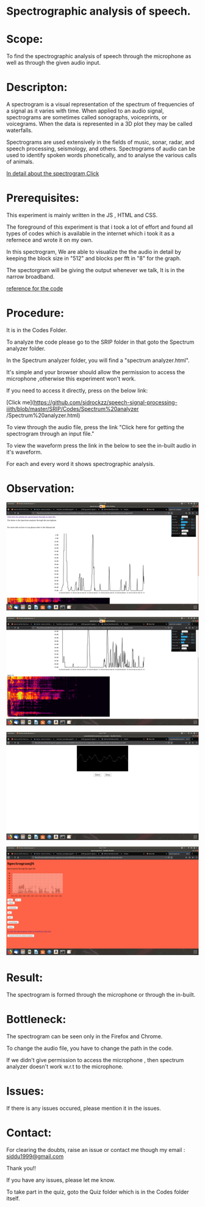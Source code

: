 # Spectrographic analysis of speech.

# Scope:
  To find the spectrographic analysis of speech through the microphone as well as through the given audio input.

# Descripton:

A spectrogram is a visual representation of the spectrum of frequencies of a signal as it varies with time. When applied to an audio signal, spectrograms are sometimes called sonographs, voiceprints, or voicegrams. When the data is represented in a 3D plot they may be called waterfalls.

Spectrograms are used extensively in the fields of music, sonar, radar, and speech processing, seismology, and others. Spectrograms of audio can be used to identify spoken words phonetically, and to analyse the various calls of animals. 

[In detail about the spectrogram,Click](https://en.wikipedia.org/wiki/Spectrogram)


# Prerequisites:

This experiment is mainly written in the JS , HTML and CSS.

The foreground of this experiment is that i took a lot of effort and found all types of codes which is available in the internet which i took it as a refernece and wrote it on my own.

In this spectrogram, We are able to visualize the the audio in detail by keeping the block size in "512" and blocks per fft in "8" for the graph.

The spectorgram will be giving the output whenever we talk, It is in the narrow broadband.

[reference for the code](https://developer.mozilla.org/en-US/docs/Web/API/Web_Audio_API/Visualizations_with_Web_Audio_API)

# Procedure:

 It is in the Codes Folder.

 To analyze the code please go to the SRIP folder in that goto the Spectrum analyzer folder.

 In the Spectrum analyzer folder, you will find a "spectrum analyzer.html". 

 It's simple and your browser should allow the permission to access the microphone ,otherwise this experiment won't work.

 If you need to access it directly, press on the below link:

 [Click me](https://github.com/sidrockzz/speech-signal-processing-iiith/blob/master/SRIP/Codes/Spectrum%20analyzer /Spectrum%20analyzer.html)

 To view through the audio file, press the link "Click here for getting the spectrogram through an input file."
 
 To view the waveform press the link in the below to see the in-built audio in it's waveform.
 
 For each and every word it shows spectrographic analysis.
 
# Observation:
 
 ![Waveform Microphone](Waveform1.png)
 
 ![Spectrogram Microphone](Spectrogram.png)
 
 ![Waveform In-Built Audio](Waveform.png)
 
 ![Spectrogram In-Built Audio](Spectrographin-Built.png)
 
# Result:

 The spectrogram is formed through the microphone or through the in-built.
 
# Bottleneck:
 
 The spectrogram can be seen only in the Firefox and Chrome.
 
 To change the audio file, you have to change the path in the code.
 
 If we didn't give permission to access the microphone , then spectrum analyzer doesn't work w.r.t to the microphone.
 
 
# Issues:
  
  If there is any issues occured, please mention it in the issues.
  

# Contact:
  
  For clearing the doubts, raise an issue or contact me though my email : siddu1999@gmail.com

Thank you!!

If you have any issues, please let me know.

To take part in the quiz, goto the Quiz folder which is in the Codes folder itself.
